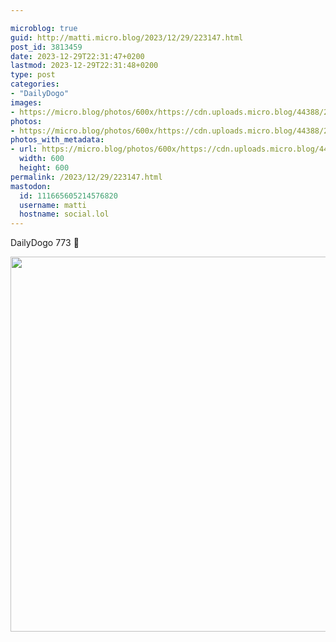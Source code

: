 ```yaml
---

microblog: true
guid: http://matti.micro.blog/2023/12/29/223147.html
post_id: 3813459
date: 2023-12-29T22:31:47+0200
lastmod: 2023-12-29T22:31:48+0200
type: post
categories:
- "DailyDogo"
images:
- https://micro.blog/photos/600x/https://cdn.uploads.micro.blog/44388/2023/ed0108a766974676bed18da98685f47d.jpg
photos:
- https://micro.blog/photos/600x/https://cdn.uploads.micro.blog/44388/2023/ed0108a766974676bed18da98685f47d.jpg
photos_with_metadata:
- url: https://micro.blog/photos/600x/https://cdn.uploads.micro.blog/44388/2023/ed0108a766974676bed18da98685f47d.jpg
  width: 600
  height: 600
permalink: /2023/12/29/223147.html
mastodon:
  id: 111665605214576820
  username: matti
  hostname: social.lol
---
```

DailyDogo 773 🐶

<img src="https://micro.blog/photos/600x/https://blog.martin-haehnel.de/uploads/2023/ed0108a766974676bed18da98685f47d.jpg" width="600" height="600" alt="" />

